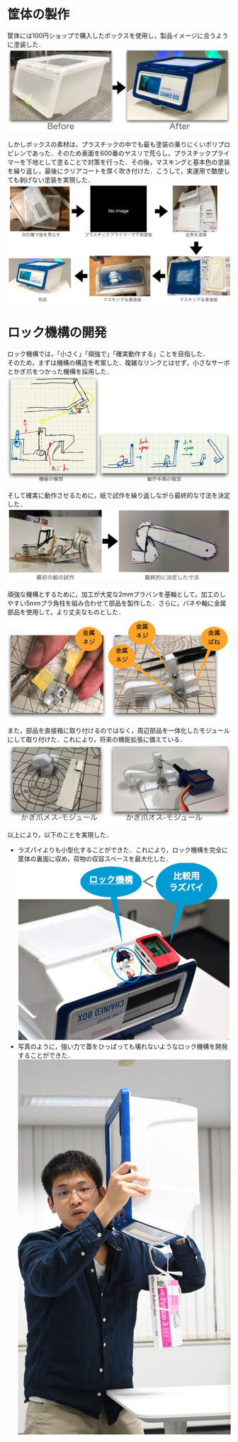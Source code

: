 # 筐体の製作
筐体には100円ショップで購入したボックスを使用し，製品イメージに合うように塗装した．
![塗装前後の筐体](./docs/BeforeAfter.png)

しかしボックスの素材は，プラスチックの中でも最も塗装の乗りにくいポリプロピレンであった．そのため表面を600番のヤスリで荒らし，プラスチックプライマーを下地として塗ることで対策を行った．その後，マスキングと基本色の塗装を繰り返し，最後にクリアコートを厚く吹き付けた．こうして，実運用で酷使しても剥げない塗装を実現した．
![塗装手順](./docs/PaintingPro.png)


# ロック機構の開発
ロック機構では，「小さく」「頑強で」「確実動作する」ことを目指した．  
そのため，まずは機構の構造を考案した．複雑なリンクとはせず，小さなサーボとかぎ爪をつかった機構を採用した．
![ロック機構の草案](./docs/mechanizm_draft.png)

そして確実に動作させるために，紙で試作を繰り返しながら最終的な寸法を決定した．
![かぎ爪の寸法決定](./docs/lock_paper.png)

頑強な機構とするために，加工が大変な2mmプラバンを基軸として，加工のしやすい5mmプラ角柱を組み合わせて部品を製作した．さらに，バネや軸に金属部品を使用して，より丈夫なものとした．
![プラスチックと金属素材から作った部品](./docs/hard_material.png)

また，部品を直接箱に取り付けるのではなく，周辺部品を一体化したモジュールにして取り付けた．これにより，将来の機能拡張に備えている．
![モジュール化](./docs/mojuru.png)

以上により，以下のことを実現した．
- ラズパイよりも小型化することができた．これにより，ロック機構を完全に筐体の裏面に収め，荷物の収容スペースを最大化した．
![ロック機構とラズパイの大きさ比較](./docs/small.png)
- 写真のように，強い力で蓋をひっぱっても壊れないようなロック機構を開発することができた．
![２冊の本を吊り下げても壊れないロック機構](./docs/endura.png)
